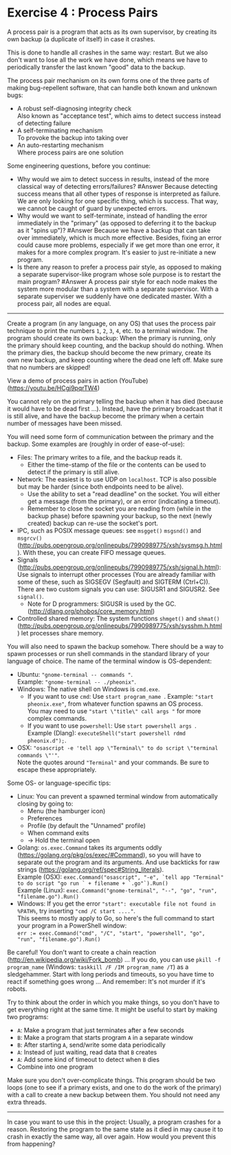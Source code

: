Exercise 4 : Process Pairs
==========================

A process pair is a program that acts as its own supervisor, by creating its own backup (a duplicate of itself) in case it crashes.

This is done to handle all crashes in the same way: restart. But we also don't want to lose all the work we have done, which means we have to periodically transfer the last known "good" data to the backup.

The process pair mechanism on its own forms one of the three parts of making bug-repellent software, that can handle both known and unknown bugs:

- A robust self-diagnosing integrity check  
  Also known as "acceptance test", which aims to detect success instead of detecting failure
- A self-terminating mechanism  
  To provoke the backup into taking over
- An auto-restarting mechanism  
  Where process pairs are one solution

Some engineering questions, before you continue:

- Why would we aim to detect success in results, instead of the more classical way of detecting errors/failures?
#Answer
Because detecting success means that all other types of response is interpreted as failure. We are only looking for one specific thing, which is success. That way, we cannot be caught of guard by unexpected errors.
- Why would we want to self-terminate, instead of handling the error immediately in the "primary" (as opposed to deferring it to the backup as it "spins up")?
#Answer
Because we have a backup that can take over immediately, which is much more effective. Besides, fixing an error could cause more problems, especially if we get more than one error, it makes for a more complex program. It's easier to just re-initiate a new program. 
- Is there any reason to prefer a process pair style, as opposed to making a separate supervisor-like program whose sole purpose is to restart the main program?
#Answer
A process pair style for each node makes the system more modular than a system with a separate supervisor. With a separate superviser we suddenly have one dedicated master. With a process pair, all nodes are equal.

---

Create a program (in any language, on any OS) that uses the process pair technique to print the numbers `1`, `2`, `3`, `4`, etc. to a terminal window. The program should create its own backup: When the primary is running, only the primary should keep counting, and the backup should do nothing. When the primary dies, the backup should become the new primary, create its own new backup, and keep counting where the dead one left off. Make sure that no numbers are skipped!

View a demo of process pairs in action (YouTube) (https://youtu.be/HCgj9pqrTW4)

You cannot rely on the primary telling the backup when it has died (because it would have to be dead first ...). Instead, have the primary broadcast that it is still alive, and have the backup become the primary when a certain number of messages have been missed.

You will need some form of communication between the primary and the backup. Some examples are (roughly in order of ease-of-use):

- Files: The primary writes to a file, and the backup reads it.
  - Either the time-stamp of the file or the contents can be used to detect if the primary is still alive.
- Network: The easiest is to use UDP on `localhost`. TCP is also possible but may be harder (since both endpoints need to be alive).
  - Use the ability to set a "read deadline" on the socket. You will either get a message (from the primary), or an error (indicating a timeout).
  - Remember to close the socket you are reading from (while in the backup phase) before spawning your backup, so the next (newly created) backup can re-use the socket's port.
- IPC, such as POSIX message queues: see `msgget()` `msgsnd()` and `msgrcv()` (http://pubs.opengroup.org/onlinepubs/7990989775/xsh/sysmsg.h.html). With these, you can create FIFO message queues.
- Signals (http://pubs.opengroup.org/onlinepubs/7990989775/xsh/signal.h.html): Use signals to interrupt other processes (You are already familiar with some of these, such as SIGSEGV (Segfault) and SIGTERM (Ctrl+C)). There are two custom signals you can use: SIGUSR1 and SIGUSR2. See `signal()`.
  - Note for D programmers: SIGUSR is used by the GC. (http://dlang.org/phobos/core_memory.html)
- Controlled shared memory: The system functions `shmget()` and `shmat()` (http://pubs.opengroup.org/onlinepubs/7990989775/xsh/sysshm.h.html) let processes share memory.

You will also need to spawn the backup somehow. There should be a way to spawn processes or run shell commands in the standard library of your language of choice. The name of the terminal window is OS-dependent:

- Ubuntu: `"gnome-terminal -- commands "`.  
   Example: `"gnome-terminal -- ./pheonix"`.
- Windows: The native shell on Windows is `cmd.exe`.
  - If you want to use `cmd`: Use `start program_name `.
    Example: `"start pheonix.exe"`, from whatever function spawns an OS process.  
    You may need to use `"start \"title\" call args "` for more complex commands.
  - If you want to use `powershell`: Use `start powershell args `.  
    Example (Dlang): `executeShell("start powershell rdmd pheonix.d");`.
- OSX: `"osascript -e 'tell app \"Terminal\" to do script \"terminal commands \"'"`.  
   Note the quotes around `"Terminal"` and your commands. Be sure to escape these appropriately.

Some OS- or language-specific tips:

- Linux: You can prevent a spawned terminal window from automatically closing by going to:
  - Menu (the hamburger icon)
  - Preferences
  - Profile (by default the "Unnamed" profile)
  - When command exits
  - -> Hold the terminal open
- Golang: `os.exec.Command` takes its arguments oddly (https://golang.org/pkg/os/exec/#Command), so you will have to separate out the program and its arguments. And use backticks for raw strings (https://golang.org/ref/spec#String_literals).  
   Example (OSX): ``exec.Command("osascript", "-e", `tell app "Terminal" to do script "go run ` + filename + `.go"`).Run()``  
   Example (Linux): `exec.Command("gnome-terminal", "--", "go", "run", "filename.go").Run()`
- Windows: If you get the error `"start": executable file not found in %PATH%`, try inserting `"cmd /C start ...."`.  
   This seems to mostly apply to Go, so here's the full command to start your program in a PowerShell window:  
   `err := exec.Command("cmd", "/C", "start", "powershell", "go", "run", "filename.go").Run()`

Be careful! You don't want to create a chain reaction (http://en.wikipedia.org/wiki/Fork_bomb) ... If you do, you can use `pkill -f program_name` (Windows: `taskkill /F /IM program_name /T`) as a sledgehammer. Start with long periods and timeouts, so you have time to react if something goes wrong ... And remember: It's not murder if it's robots.

Try to think about the order in which you make things, so you don't have to get everything right at the same time. It might be useful to start by making two programs:

- `A`: Make a program that just terminates after a few seconds
- `B`: Make a program that starts program `A` in a separate window
- `B`: After starting `A`, send/write some data periodically
- `A`: Instead of just waiting, read data that `B` creates
- `A`: Add some kind of timeout to detect when `B` dies
- Combine into one program

Make sure you don't over-complicate things. This program should be two loops (one to see if a primary exists, and one to do the work of the primary) with a call to create a new backup between them. You should not need any extra threads.

---

In case you want to use this in the project: Usually, a program crashes for a reason. Restoring the program to the same state as it died in may cause it to crash in exactly the same way, all over again. How would you prevent this from happening?
